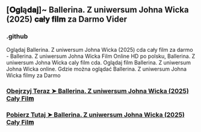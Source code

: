 ## [𝐎𝐠𝐥ą𝐝𝐚𝐣]~ Ballerina. Z uniwersum Johna Wicka (2025) 𝐜𝐚ł𝐲 𝐟𝐢𝐥𝐦 za Darmo Vider

### .github

Oglądaj Ballerina. Z uniwersum Johna Wicka (2025) cda cały film za darmo - Ballerina. Z uniwersum Johna Wicka Film Online HD po polsku, Ballerina. Z uniwersum Johna Wicka caly film cda. Oglądaj film Ballerina. Z uniwersum Johna Wicka online. Gdzie można oglądać Ballerina. Z uniwersum Johna Wicka filmy za Darmo

### [Obejrzyj Teraz ➤ Ballerina. Z uniwersum Johna Wicka (2025) Cały Fil𝐦](https://epicscreen.fun/pl/movie/541671/from-the-world-of-john-wick-ballerina.gito❤️)

### [Pobierz Tutaj ➤ Ballerina. Z uniwersum Johna Wicka (2025) Cały Fil𝐦](https://epicscreen.fun/pl/movie/541671/from-the-world-of-john-wick-ballerina.gito❤️)
